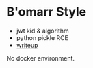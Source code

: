 # B'omarr Style


* jwt kid & algorithm
* python pickle RCE
* [writeup](https://hackmd.io/@byc404/B1VBX8Qp8)

No docker environment.